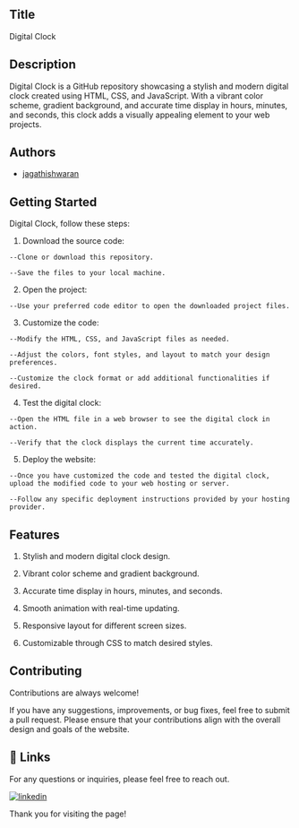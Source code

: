 
## Title

Digital Clock


## Description 

Digital Clock is a GitHub repository showcasing a stylish and modern digital clock created using HTML, CSS, and JavaScript. With a vibrant color scheme, gradient background, and accurate time display in hours, minutes, and seconds, this clock adds a visually appealing element to your web projects.

## Authors

- [jagathishwaran](https://www.github.com/jagathishwaran) 

    
## Getting Started

 Digital Clock, follow these steps:

   1. Download the source code:

    --Clone or download this repository.

    --Save the files to your local machine.

   2. Open the project:

    --Use your preferred code editor to open the downloaded project files.

   3. Customize the code:

    --Modify the HTML, CSS, and JavaScript files as needed.

    --Adjust the colors, font styles, and layout to match your design preferences.

    --Customize the clock format or add additional functionalities if desired.

   4. Test the digital clock:

    --Open the HTML file in a web browser to see the digital clock in action.

    --Verify that the clock displays the current time accurately.

   5. Deploy the website:

    --Once you have customized the code and tested the digital clock, upload the modified code to your web hosting or server.

    --Follow any specific deployment instructions provided by your hosting provider.




## Features


  

   1. Stylish and modern digital clock design.

   2. Vibrant color scheme and gradient background.

   3. Accurate time display in hours, minutes, and seconds.

   4. Smooth animation with real-time updating.

   5. Responsive layout for different screen sizes.

   6. Customizable through CSS to match desired styles.



## Contributing

Contributions are always welcome!

If you have any suggestions, improvements, or bug fixes, feel free to submit a pull request. Please ensure that your contributions align with the overall design and goals of the website. 


## 🔗 Links

For any questions or inquiries, please feel free to reach out. 

[![linkedin](https://img.shields.io/badge/linkedin-0A66C2?style=for-the-badge&logo=linkedin&logoColor=white)](https://www.linkedin.com/in/jagathishwaran-m-172928231)


Thank you for visiting the page!
